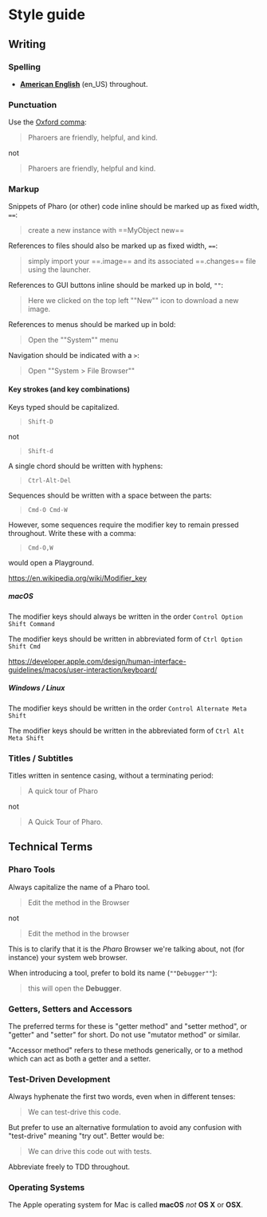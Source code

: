 # Style guide

## Writing

### Spelling

- [**American English**](https://en.wikipedia.org/wiki/American_English) (en_US) throughout.

### Punctuation

Use the [Oxford comma](https://en.wikipedia.org/wiki/Serial_comma):

> Pharoers are friendly, helpful, and kind.

not

> Pharoers are friendly, helpful and kind.

### Markup

Snippets of Pharo (or other) code inline should be marked up as fixed width, `==`:

> create a new instance with ==MyObject new==

References to files should also be marked up as fixed width, `==`:

> simply import your ==.image== and its associated ==.changes== file using the launcher.

References to GUI buttons inline should be marked up in bold, `""`:

> Here we clicked on the top left ""New"" icon to download a new image.

References to menus should be marked up in bold:

> Open the ""System"" menu

Navigation should be indicated with a `>`:

> Open ""System > File Browser""

#### Key strokes (and key combinations)

Keys typed should be capitalized.

> `Shift-D`

not

> `Shift-d`

A single chord should be written with hyphens:

> `Ctrl-Alt-Del`

Sequences should be written with a space between the parts:

> `Cmd-O Cmd-W`

However, some sequences require the modifier key to remain pressed throughout. Write these with a comma:

> `Cmd-O,W`

would open a Playground.

https://en.wikipedia.org/wiki/Modifier_key

##### macOS

The modifier keys should always be written in the order `Control Option Shift Command`

The modifier keys should be written in abbreviated form of `Ctrl Option Shift Cmd`

https://developer.apple.com/design/human-interface-guidelines/macos/user-interaction/keyboard/

##### Windows / Linux

The modifier keys should be written in the order `Control Alternate Meta Shift`

The modifier keys should be written in the abbreviated form of `Ctrl Alt Meta Shift`

### Titles / Subtitles

Titles written in sentence casing, without a terminating period:

> A quick tour of Pharo

not

> A Quick Tour of Pharo.

## Technical Terms

### Pharo Tools

Always capitalize the name of a Pharo tool.

> Edit the method in the Browser

not

> Edit the method in the browser

This is to clarify that it is the _Pharo_ Browser we're talking about, not (for instance) your system web browser.

When introducing a tool, prefer to bold its name (`""Debugger""`): 

> this will open the **Debugger**.

### Getters, Setters and Accessors

The preferred terms for these is "getter method" and "setter method", or "getter" and "setter" for short. Do not use "mutator method" or similar.

"Accessor method" refers to these methods generically, or to a method which can act as both a getter and a setter.

### Test-Driven Development

Always hyphenate the first two words, even when in different tenses:

> We can test-drive this code.

But prefer to use an alternative formulation to avoid any confusion with "test-drive" meaning "try out". Better would be:

> We can drive this code out with tests.

Abbreviate freely to TDD throughout.

### Operating Systems

The Apple operating system for Mac is called **macOS** _not_ **OS X** or **OSX**.
